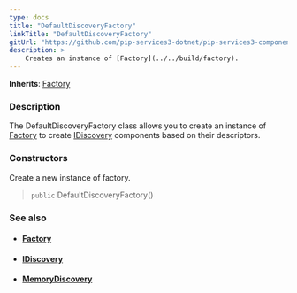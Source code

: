 ```yaml
---
type: docs
title: "DefaultDiscoveryFactory"
linkTitle: "DefaultDiscoveryFactory"
gitUrl: "https://github.com/pip-services3-dotnet/pip-services3-components-dotnet"
description: >
    Creates an instance of [Factory](../../build/factory).
---
```


**Inherits**: [Factory](../../build/factory)

### Description

The DefaultDiscoveryFactory class allows you to create an instance of [Factory](../../build/factory) to create [IDiscovery](../idiscovery) components based on their descriptors.

### Constructors
Create a new instance of factory.

> `public` DefaultDiscoveryFactory()


### See also 
- #### [Factory](../../build/factory)
- #### [IDiscovery](../idiscovery)
- #### [MemoryDiscovery](../memory_discovery)

